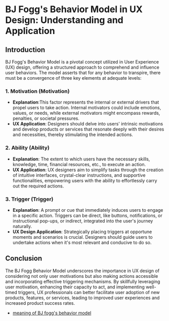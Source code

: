 # BJ Fogg's Behavior Model in UX Design: Understanding and Application

## Introduction
BJ Fogg's Behavior Model is a pivotal concept utilized in User Experience (UX) design, offering a structured approach to comprehend and influence user behaviors. The model asserts that for any behavior to transpire, there must be a convergence of three key elements at adequate levels:

### 1. Motivation (Motivation)
- **Explanation**:This factor represents the internal or external drivers that propel users to take action. Internal motivators could include emotions, values, or needs, while external motivators might encompass rewards, penalties, or societal pressures.
- **UX Application**: Designers should delve into users' intrinsic motivations and develop products or services that resonate deeply with their desires and necessities, thereby stimulating the intended actions.

### 2. Ability (Ability)
- **Explanation**: The extent to which users have the necessary skills, knowledge, time, financial resources, etc., to execute an action.
- **UX Application**: UX designers aim to simplify tasks through the creation of intuitive interfaces, crystal-clear instructions, and supportive functionalities, empowering users with the ability to effortlessly carry out the required actions.

### 3. Trigger (Trigger)
- **Explanation**: A prompt or cue that immediately induces users to engage in a specific action. Triggers can be direct, like buttons, notifications, or instructional pop-ups, or indirect, integrated into the user's journey naturally.
- **UX Design Application**: Strategically placing triggers at opportune moments and scenarios is crucial. Designers should guide users to undertake actions when it's most relevant and conducive to do so.

## Conclusion
The BJ Fogg Behavior Model underscores the importance in UX design of considering not only user motivations but also making actions accessible and incorporating effective triggering mechanisms. By skillfully leveraging user motivation, enhancing their capacity to act, and implementing well-timed triggers, UX professionals can better facilitate user adoption of new products, features, or services, leading to improved user experiences and increased product success rates.

- [meaning of BJ fogg's behavior model](https://behaviormodel.org/)
